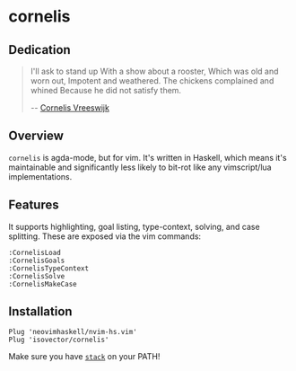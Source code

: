 # cornelis

## Dedication

> I'll ask to stand up
> With a show about a rooster,
> Which was old and worn out,
> Impotent and weathered.
> The chickens complained and whined
> Because he did not satisfy them.
>
> -- [Cornelis Vreeswijk](https://www.youtube.com/watch?v=oKUscEWPVAM)


## Overview

`cornelis` is agda-mode, but for vim. It's written in Haskell, which means it's
maintainable and significantly less likely to bit-rot like any vimscript/lua
implementations.


## Features

It supports highlighting, goal listing, type-context, solving, and case
splitting. These are exposed via the vim commands:

```
:CornelisLoad
:CornelisGoals
:CornelisTypeContext
:CornelisSolve
:CornelisMakeCase
```


## Installation

```
Plug 'neovimhaskell/nvim-hs.vim'
Plug 'isovector/cornelis'
```

Make sure you have [`stack`](https://docs.haskellstack.org/en/stable/install_and_upgrade/) on your PATH!

